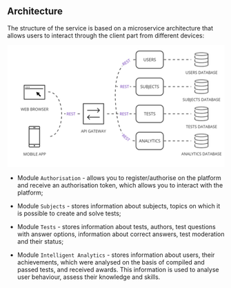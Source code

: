 ## Architecture

The structure of the service is based on a microservice architecture that allows users to interact through the client part from different devices:

![](.//img/Architecture.jpg)

- Module `Authorisation` - allows you to register/authorise on the platform and receive an authorisation token, which allows you to interact with the platform;

- Module `Subjects` - stores information about subjects, topics on which it is possible to create and solve tests;

- Module `Tests` - stores information about tests, authors, test questions with answer options, information about correct answers, test moderation and their status;

- Module `Intelligent Analytics` - stores information about users, their achievements, which were analysed on the basis of compiled and passed tests, and received awards. This information is used to analyse user behaviour, assess their knowledge and skills.
